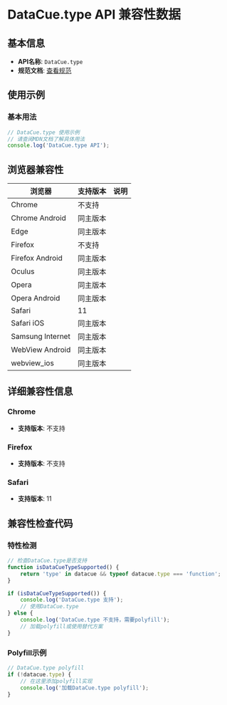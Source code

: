 # DataCue.type API 兼容性数据

## 基本信息

- **API名称**: `DataCue.type`
- **规范文档**: [查看规范](https://wicg.github.io/datacue/#dom-datacue-type)

## 使用示例

### 基本用法

```javascript
// DataCue.type 使用示例
// 请查阅MDN文档了解具体用法
console.log('DataCue.type API');
```

## 浏览器兼容性

| 浏览器 | 支持版本 | 说明 |
|--------|----------|------|
| Chrome | 不支持 |  |
| Chrome Android | 同主版本 |  |
| Edge | 同主版本 |  |
| Firefox | 不支持 |  |
| Firefox Android | 同主版本 |  |
| Oculus | 同主版本 |  |
| Opera | 同主版本 |  |
| Opera Android | 同主版本 |  |
| Safari | 11 |  |
| Safari iOS | 同主版本 |  |
| Samsung Internet | 同主版本 |  |
| WebView Android | 同主版本 |  |
| webview_ios | 同主版本 |  |

## 详细兼容性信息

### Chrome

- **支持版本**: 不支持

### Firefox

- **支持版本**: 不支持

### Safari

- **支持版本**: 11

## 兼容性检查代码

### 特性检测

```javascript
// 检查DataCue.type是否支持
function isDataCueTypeSupported() {
    return 'type' in datacue && typeof datacue.type === 'function';
}

if (isDataCueTypeSupported()) {
    console.log('DataCue.type 支持');
    // 使用DataCue.type
} else {
    console.log('DataCue.type 不支持，需要polyfill');
    // 加载polyfill或使用替代方案
}
```

### Polyfill示例

```javascript
// DataCue.type polyfill
if (!datacue.type) {
    // 在这里添加polyfill实现
    console.log('加载DataCue.type polyfill');
}
```

